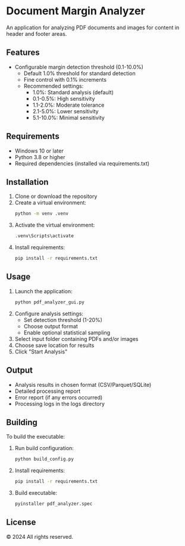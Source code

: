 # Document Margin Analyzer

An application for analyzing PDF documents and images for content in header and footer areas.

## Features
- Configurable margin detection threshold (0.1-10.0%)
  * Default 1.0% threshold for standard detection
  * Fine control with 0.1% increments
  * Recommended settings:
    - 1.0%: Standard analysis (default)
    - 0.1-0.5%: High sensitivity
    - 1.1-2.0%: Moderate tolerance
    - 2.1-5.0%: Lower sensitivity
    - 5.1-10.0%: Minimal sensitivity

## Requirements
- Windows 10 or later
- Python 3.8 or higher
- Required dependencies (installed via requirements.txt)

## Installation
1. Clone or download the repository
2. Create a virtual environment:
   ```bash
   python -m venv .venv
   ```
3. Activate the virtual environment:
   ```bash
   .venv\Scripts\activate
   ```
4. Install requirements:
   ```bash
   pip install -r requirements.txt
   ```

## Usage
1. Launch the application:
   ```bash
   python pdf_analyzer_gui.py
   ```
2. Configure analysis settings:
   - Set detection threshold (1-20%)
   - Choose output format
   - Enable optional statistical sampling
3. Select input folder containing PDFs and/or images
4. Choose save location for results
5. Click "Start Analysis"

## Output
- Analysis results in chosen format (CSV/Parquet/SQLite)
- Detailed processing report
- Error report (if any errors occurred)
- Processing logs in the logs directory

## Building
To build the executable:
1. Run build configuration:
   ```bash
   python build_config.py
   ```
2. Install requirements:
   ```bash
   pip install -r requirements.txt
   ```
3. Build executable:
   ```bash
   pyinstaller pdf_analyzer.spec
   ```

## License
© 2024 All rights reserved.